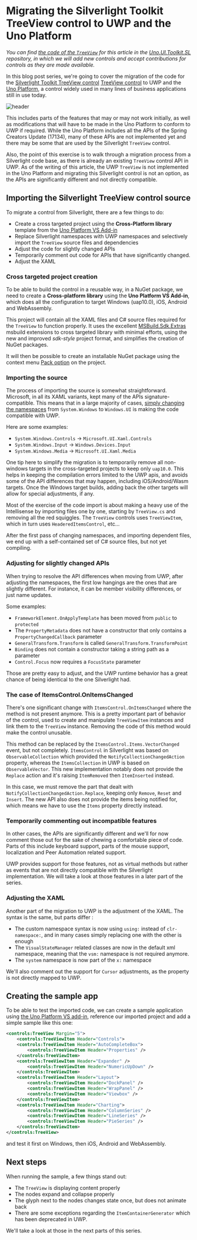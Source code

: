 ﻿# Migrating the Silverlight Toolkit TreeView control to UWP and the Uno Platform

_You can find [the code of the `TreeView`](https://github.com/unoplatform/uno.UI.Toolkit.SL/tree/master/Uno.UI.Toolkit.SL/Controls/TreeView) for this article in the [Uno.UI.Toolkit.SL](https://github.com/unoplatform/uno.UI.Toolkit.SL) repository, in which we will add new controls and accept contributions for controls as they are made available._

In this blog post series, we're going to cover the migration of the code for the
[Silverlight Toolkit TreeView control](https://github.com/MicrosoftArchive/SilverlightToolkit) [TreeView control](https://github.com/MicrosoftArchive/SilverlightToolkit/tree/master/Release/Silverlight4/Source/Controls/TreeView) to UWP and the [Uno Platform](https://github.com/unoplatform/uno), a control widely used in many lines of business applications still in use today.

![header](Assets/sl-treeview-part1-header.png)

This includes parts of the features that may or may not work initially, as well as modifications that will have to be made in the Uno Platform to conform to UWP if required. While the Uno Platform includes all the APIs of the Spring Creators Update (17134), many of these APIs are not implemented yet and there may be some that are used by the Silverlight `TreeView` control.

Also, the point of this exercise is to walk through a migration process from a Silverlight code base, as there is already an existing `TreeView` control API in UWP. As of the writing of this article, the UWP `TreeView` is not implemented in the Uno Platform and migrating this Silverlight control is not an option, as the APIs are significantly different and not directly compatible.

## Importing the Silverlight TreeView control source

To migrate a control from Silverlight, there are a few things to do:
- Create a cross targeted project using the **Cross-Platform library** template from the [Uno Platform VS Add-in](https://marketplace.visualstudio.com/items?itemName=nventivecorp.uno-platform-addin)
- Replace Silverlight namespaces with UWP namespaces and selectively import the `TreeView` source files and dependencies
- Adjust the code for slightly changed APIs
- Temporarily comment out code for APIs that have significantly changed.
- Adjust the XAML

### Cross targeted project creation

To be able to build the control in a reusable way, in a NuGet package, we need to create a **Cross-platform library** using the **Uno Platform VS Add-in**, which does all the configuration to target Windows (uap10.0), iOS, Android and WebAssembly.

This project will contain all the XAML files and C# source files required for the `TreeView` to function properly. It uses the excellent [MSBuild.Sdk.Extras](https://github.com/onovotny/MSBuildSdkExtras) msbuild extensions to cross targeted library with minimal efforts, using the new and improved _sdk-style_ project format, and simplifies the creation of NuGet packages.

It will then be possible to create an installable NuGet package using the context menu [Pack option](https://docs.microsoft.com/en-us/nuget/quickstart/create-and-publish-a-package-using-visual-studio#run-the-pack-command) on the project.

### Importing the source

The process of importing the source is somewhat straightforward. Microsoft, in all its XAML variants, kept many of the APIs signature-compatible. This means that in a large majority of cases, [simply changing the namespaces](https://github.com/unoplatform/uno.UI.Toolkit.SL/commit/d4da7a8ff33da6c9d45bebafa8c8ca65f6182612#diff-b35234eeeb3bdb81d82b850985bf37b3L9) from `System.Windows` to `Windows.UI` is making the code compatible with UWP.

Here are some examples:
- `System.Windows.Controls` -> `Microsoft.UI.Xaml.Controls`
- `System.Windows.Input` -> `Windows.Devices.Input`
- `System.Windows.Media` -> `Microsoft.UI.Xaml.Media`

One tip here to simplify the migration is to temporarily remove all non-windows targets in the cross-targeted projects to keep only `uap10.0`. This helps in keeping the compilation errors limited to the UWP apis, and avoids some of the API differences that may happen, including iOS/Android/Wasm targets. Once the Windows target builds, adding back the other targets will allow for special adjustments, if any.

Most of the exercise of the code import is about making a heavy use of the Intellisense by importing files one by one, starting by `TreeView.cs` and removing all the red squiggles. The `TreeView` controls uses `TreeViewItem`, which in turn uses `HeaderedItemsControl`, etc...

After the first pass of changing namespaces, and importing dependent files, we end up with a self-contained set of C# source files, but not yet compiling.

### Adjusting for slightly changed APIs

When trying to resolve the API differences when moving from UWP, after adjusting the namespaces, the first low hangings are the ones that are slightly different. For instance, it can be member visibility differences, or just name updates.

Some examples:
- `FrameworkElement.OnApplyTemplate` has been moved from `public` to `protected`
- The `PropertyMetadata` does not have a constructor that only contains a `PropertyChangedCallback` parameter
- `GeneralTransform.Transform` is called `GeneralTransform.TransformPoint`
- `Binding` does not contain a constructor taking a string path as a parameter
- `Control.Focus` now requires a `FocusState` parameter

Those are pretty easy to adjust, and the UWP runtime behavior has a great chance of being identical to the one Silverlight had.

### The case of ItemsControl.OnItemsChanged

There's one significant change with `ItemsControl.OnItemsChanged` where the method is not present anymore. This is a pretty important part of behavior of the control, used to create and manipulate `TreeViewItem` instances and link them to the `TreeView` instance. Removing the code of this method would make the control unusable.

This method can be replaced by the `ItemsControl.Items.VectorChanged` event, but not completely. `ItemsControl` in Silverlight was based on `ObservableCollection` which provided the `NotifyCollectionChangedAction` property, whereas the `ItemsCollection` in UWP is based on `ObservableVector`. This new implementation notably does not provide the `Replace`
action and it's raising `ItemRemoved` then `ItemInserted` instead.

In this case, we must remove the part that dealt with `NotifyCollectionChangedAction.Replace`, keeping
only `Remove`, `Reset` and `Insert`. The new API also does not provide the items being notified for, which means we
have to use the `Items` property directly instead.

### Temporarily commenting out incompatible features

In other cases, the APIs are significantly different and we'll for now comment those out for the sake of chewing a comfortable piece of code. Parts of this include keyboard support, parts of the mouse support, localization and Peer Automation related support.

UWP provides support for those features, not as virtual methods but rather as events that are not directly compatible with the Silverlight implementation. We will take a look at those features in a later part of the series.

### Adjusting the XAML

Another part of the migration to UWP is the adjustment of the XAML. The syntax is the same, but parts differ :

- The custom namespace syntax is now using `using:` instead of `clr-namespace:`, and in many cases simply replacing one with the other is enough
- The `VisualStateManager` related classes are now in the default xml namespace, meaning that the `vsm:` namespace is not required anymore.
- The `system` namespace is now part of the `x:` namespace

We'll also comment out the support for `Cursor` adjustments, as the property is not directly mapped to UWP.

## Creating the sample app

To be able to test the imported code, we can create a sample application using [the Uno Platform VS add-in](), reference our imported project and add a simple sample like this one:

```xml
<controls:TreeView Margin="5">
	<controls:TreeViewItem Header="Controls">
	<controls:TreeViewItem Header="AutoCompleteBox">
		<controls:TreeViewItem Header="Properties" />
	</controls:TreeViewItem>
	<controls:TreeViewItem Header="Expander" />
		<controls:TreeViewItem Header="NumericUpDown" />
	</controls:TreeViewItem>
	<controls:TreeViewItem Header="Layout">
		<controls:TreeViewItem Header="DockPanel" />
		<controls:TreeViewItem Header="WrapPanel" />
		<controls:TreeViewItem Header="Viewbox" />
	</controls:TreeViewItem>
	<controls:TreeViewItem Header="Charting">
		<controls:TreeViewItem Header="ColumnSeries" />
		<controls:TreeViewItem Header="LineSeries" />
		<controls:TreeViewItem Header="PieSeries" />
	</controls:TreeViewItem>
</controls:TreeView>
```

and test it first on Windows, then iOS, Android and WebAssembly.

## Next steps

When running the sample, a few things stand out:
- The `TreeView` is displaying content properly
- The nodes expand and collapse properly
- The glyph next to the nodes changes state once, but does not animate back
- There are some exceptions regarding the `ItemContainerGenerator` which has been deprecated in UWP.

We'll take a look at those in the next parts of this series.
